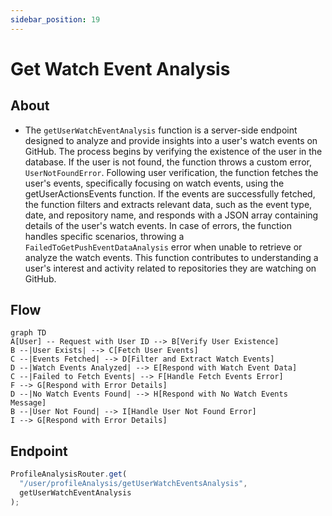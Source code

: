 ```yaml
---
sidebar_position: 19
---
```


# Get Watch Event Analysis

## About

- The `getUserWatchEventAnalysis` function is a server-side endpoint designed to analyze and provide insights into a user's watch events on GitHub. The process begins by verifying the existence of the user in the database. If the user is not found, the function throws a custom error, `UserNotFoundError`. Following user verification, the function fetches the user's events, specifically focusing on watch events, using the getUserActionsEvents function. If the events are successfully fetched, the function filters and extracts relevant data, such as the event type, date, and repository name, and responds with a JSON array containing details of the user's watch events. In case of errors, the function handles specific scenarios, throwing a `FailedToGetPushEventDataAnalysis` error when unable to retrieve or analyze the watch events. This function contributes to understanding a user's interest and activity related to repositories they are watching on GitHub.

## Flow

```mermaid
graph TD
A[User] -- Request with User ID --> B[Verify User Existence]
B --|User Exists| --> C[Fetch User Events]
C --|Events Fetched| --> D[Filter and Extract Watch Events]
D --|Watch Events Analyzed| --> E[Respond with Watch Event Data]
C --|Failed to Fetch Events| --> F[Handle Fetch Events Error]
F --> G[Respond with Error Details]
D --|No Watch Events Found| --> H[Respond with No Watch Events Message]
B --|User Not Found| --> I[Handle User Not Found Error]
I --> G[Respond with Error Details]
```

## Endpoint

```javascript title="Routes/Analysis/profileAnalysis.router.js"
ProfileAnalysisRouter.get(
  "/user/profileAnalysis/getUserWatchEventsAnalysis",
  getUserWatchEventAnalysis
);
```
